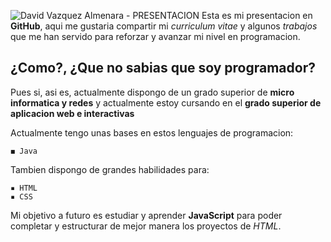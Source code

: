 ![David Vazquez Almenara - PRESENTACION](https://i.imgur.com/28nrnlH.png) 
Esta es mi presentacion en **GitHub**, aqui me gustaria compartir mi *curriculum vitae* y algunos *trabajos* que me han servido para reforzar y avanzar mi nivel en programacion.


## ¿Como?, ¿Que no sabias que soy programador?

Pues si, asi es, actualmente dispongo de un grado superior de **micro informatica y redes** y actualmente estoy cursando en el **grado superior de aplicacion web e interactivas**

Actualmente tengo unas bases en estos lenguajes de programacion:
```
◼ Java
```

Tambien dispongo de grandes habilidades para:
```
▪ HTML
▪ CSS
```

Mi objetivo a futuro es estudiar y aprender **JavaScript** para poder completar y estructurar de mejor manera los proyectos de *HTML*.
